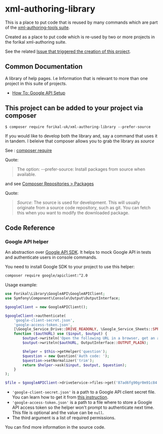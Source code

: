 # xml-authoring-library

This is a place to put code that is reused by many commands which are part of the [xml-authoring-tools suite](https://github.com/forikal-uk/xml-authoring-tools).

Created as a place to put code which is re-used by two or more projects in the forikal xml-authoring suite.

See the related [Issue that triggered the creation of this project](https://github.com/forikal-uk/xml-authoring-tools/issues/3).

## Common Documentation

A library of help pages. I.e Information that is relevant to more than one project in this suite of projects.

- [How To: Google API Setup](https://github.com/forikal-uk/xml-authoring-library/blob/master/HowTo-GoogleAPISetup.md)

## This project can be added to your project via composer

```
$ composer require forikal-uk/xml-authoring-library --prefer-source
```

If you would like to develop both the library and, say a command that uses it in tandem. I beleive that composer allows you to grab the library as *source*

See : [composer require](https://getcomposer.org/doc/03-cli.md#require)

Quote:
> The option:
> --prefer-source: Install packages from source when available.

and see [Composer Repositories > Packages](https://getcomposer.org/doc/05-repositories.md#package)

Quote:
> *Source*: The source is used for development. This will usually originate from a source code repository, such as git. You can fetch this when you want to modify the downloaded package.

## Code Reference

### Google API helper

An abstraction over [Google API SDK](https://github.com/google/google-api-php-client).
It helps to mock Google API in tests and authenticate users in console commands.

You need to install Google SDK to your project to use this helper:

```bash
composer require google/apiclient:^2.0
```

Usage example:

```php
use Forikal\Library\GoogleAPI\GoogleAPIClient;
use Symfony\Component\Console\Output\OutputInterface;

$googleClient = new GoogleAPIClient();

$googleClient->authenticate(
    'google-client-secret.json',
    'google-access-token.json',
    [\Google_Service_Drive::DRIVE_READONLY, \Google_Service_Sheets::SPREADSHEETS_READONLY],
    function ($authURL) use ($input, $output) {
        $output->writeln('Open the following URL in a browser, get an auth code and paste it below:');
        $output->writeln($authURL, OutputInterface::OUTPUT_PLAIN);

        $helper = $this->getHelper('question');
        $question = new Question('Auth code: ');
        $question->setNormalizer('trim');
        return $helper->ask($input, $output, $question);
    }
);

$file = $googleAPIClient->driveService->files->get('87ad6fg90gr0m91c84');
```

* `'google-client-secret.json'` is a path to a Google API client secret file. You can learn how to get it from [this instruction](HowTo-GoogleAPISetup.md).
* `'google-access-token.json'` is a path to a file where to store a Google API access token so the helper won't prompt to authenticate next time. This file is optional and the value can be `null`.
* The third argument is a list of required permissions.

You can find more information in the source code. 
